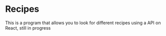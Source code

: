 # Recipes
This is a program that allows you to look for different recipes using a API  on React, still in progress
